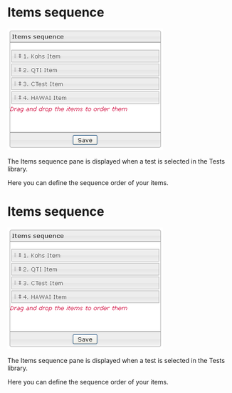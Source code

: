 <!--
author:
    - 'Jérôme Bogaerts'
created_at: '2012-03-22 18:15:01'
updated_at: '2013-03-13 13:37:31'
tags:
    - 'Manage Tests'
-->

Items sequence
==============

![](../resources/tests-itemssequence.png)

The Items sequence pane is displayed when a test is selected in the Tests library.

Here you can define the sequence order of your items.

Items sequence
==============

![](../resources/tests-itemssequence.png)

The Items sequence pane is displayed when a test is selected in the Tests library.

Here you can define the sequence order of your items.


